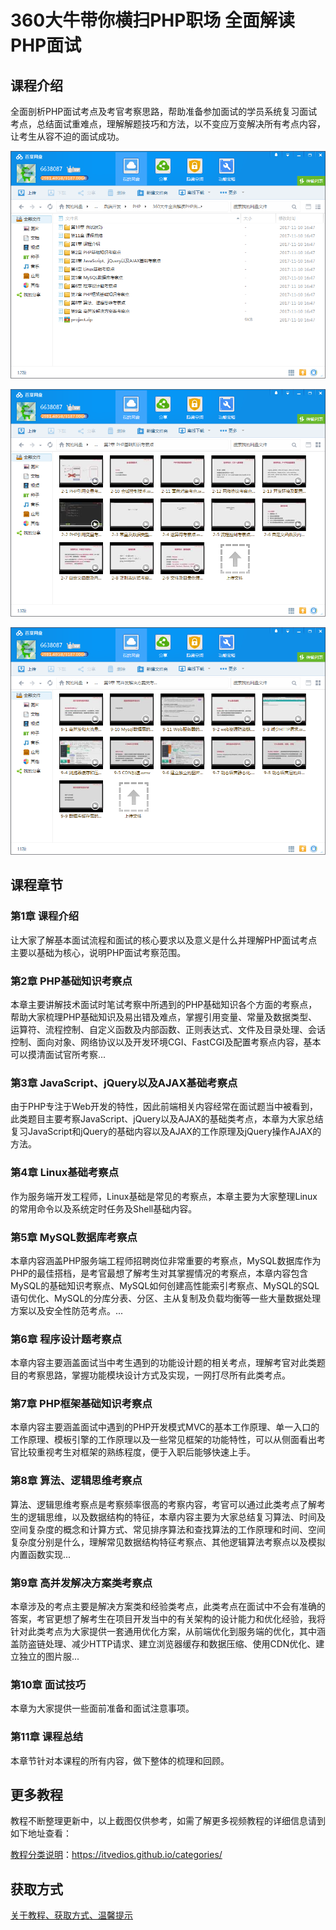 # 360大牛带你横扫PHP职场 全面解读PHP面试

## 课程介绍

全面剖析PHP面试考点及考官考察思路，帮助准备参加面试的学员系统复习面试考点，总结面试重难点，理解解题技巧和方法，以不变应万变解决所有考点内容，让考生从容不迫的面试成功。

![](img/360大牛全面解读PHP面试1.png)

<!--more-->

![](img/360大牛全面解读PHP面试2.png)

![](img/360大牛全面解读PHP面试3.png)

## 课程章节

### 第1章 课程介绍

让大家了解基本面试流程和面试的核心要求以及意义是什么并理解PHP面试考点主要以基础为核心，说明PHP面试考察范围。

### 第2章 PHP基础知识考察点

本章主要讲解技术面试时笔试考察中所遇到的PHP基础知识各个方面的考察点，帮助大家梳理PHP基础知识及易出错及难点，掌握引用变量、常量及数据类型、运算符、流程控制、自定义函数及内部函数、正则表达式、文件及目录处理、会话控制、面向对象、网络协议以及开发环境CGI、FastCGI及配置考察点内容，基本可以摸清面试官所考察...

### 第3章 JavaScript、jQuery以及AJAX基础考察点

由于PHP专注于Web开发的特性，因此前端相关内容经常在面试题当中被看到，此类题目主要考察JavaScript、jQuery以及AJAX的基础类考点，本章为大家总结复习JavaScript和jQuery的基础内容以及AJAX的工作原理及jQuery操作AJAX的方法。

### 第4章 Linux基础考察点

作为服务端开发工程师，Linux基础是常见的考察点，本章主要为大家整理Linux的常用命令以及系统定时任务及Shell基础内容。

### 第5章 MySQL数据库考察点

本章内容涵盖PHP服务端工程师招聘岗位非常重要的考察点，MySQL数据库作为PHP的最佳搭档，是考官最想了解考生对其掌握情况的考察点，本章内容包含MySQL的基础知识考察点、MySQL如何创建高性能索引考察点、MySQL的SQL语句优化、MySQL的分库分表、分区、主从复制及负载均衡等一些大量数据处理方案以及安全性防范考点。...

### 第6章 程序设计题考察点

本章内容主要涵盖面试当中考生遇到的功能设计题的相关考点，理解考官对此类题目的考察思路，掌握功能模块设计方式及实现，一网打尽所有此类考点。

### 第7章 PHP框架基础知识考察点

本章内容主要涵盖面试中遇到的PHP开发模式MVC的基本工作原理、单一入口的工作原理、模板引擎的工作原理以及一些常见框架的功能特性，可以从侧面看出考官比较重视考生对框架的熟练程度，便于入职后能够快速上手。

### 第8章 算法、逻辑思维考察点

算法、逻辑思维考察点是考察频率很高的考察内容，考官可以通过此类考点了解考生的逻辑思维，以及数据结构的特征，本章内容主要为大家总结复习算法、时间及空间复杂度的概念和计算方式、常见排序算法和查找算法的工作原理和时间、空间复杂度分别是什么，理解常见数据结构特征考察点、其他逻辑算法考察点以及模拟内置函数实现...

### 第9章 高并发解决方案类考察点

本章涉及的考点主要是解决方案类和经验类考点，此类考点在面试中不会有准确的答案，考官更想了解考生在项目开发当中的有关架构的设计能力和优化经验，我将针对此类考点为大家提供一套通用优化方案，从前端优化到服务端的优化，其中涵盖防盗链处理、减少HTTP请求、建立浏览器缓存和数据压缩、使用CDN优化、建立独立的图片服...

### 第10章 面试技巧

本章为大家提供一些面前准备和面试注意事项。

### 第11章 课程总结

本章节针对本课程的所有内容，做下整体的梳理和回顾。

## 更多教程

教程不断整理更新中，以上截图仅供参考，如需了解更多视频教程的详细信息请到如下地址查看：

[教程分类说明](https://itvedios.github.io/categories/)：<https://itvedios.github.io/categories/>

## 获取方式

[关于教程、获取方式、温馨提示](https://itvedios.github.io/about/)
